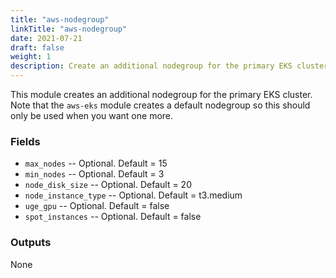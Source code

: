 ```yaml
---
title: "aws-nodegroup"
linkTitle: "aws-nodegroup"
date: 2021-07-21
draft: false
weight: 1
description: Create an additional nodegroup for the primary EKS cluster.
---
```


This module creates an additional nodegroup for the primary EKS cluster. Note that the
`aws-eks` module creates a default nodegroup so this should only be used when
you want one more.

### Fields

- `max_nodes` -- Optional. Default = 15
- `min_nodes` -- Optional. Default = 3
- `node_disk_size` -- Optional. Default = 20
- `node_instance_type` -- Optional. Default = t3.medium
- `uge_gpu` -- Optional. Default = false
- `spot_instances` -- Optional. Default = false

### Outputs

None
